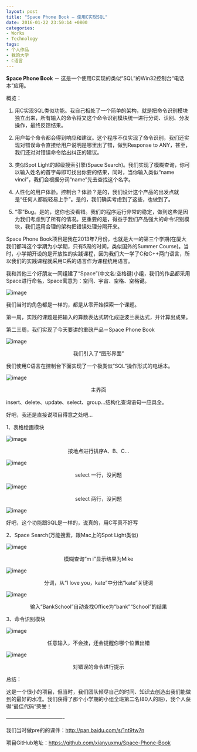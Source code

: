 ```yaml
---
layout: post
title: "Space Phone Book – 使用C实现SQL"
date: 2016-01-22 23:50:14 +0800
categories:
- Works
- Technology
tags:
- 个人作品
- 我的大学
- C语言
---
```



**Space Phone Book** － 这是一个使用C实现的类似“SQL”的Win32控制台“电话本”应用。

概览：

1. 用C实现SQL类似功能。我自己相处了一个简单的架构，就是把命令识别模块独立出来，所有输入的命令将又这个命令识别模块统一进行分词、识别、分发操作，最终反馈结果。

2. 用户每个命令都会得到响应和建议。这个程序不仅实现了命令识别，我们还实现对错误命令直接给用户说明是哪里出了错，做到Response to ANY，甚至，我们还对对错误命令给出纠正的建议。

3. 类似Spot Light的超级搜索引擎(Space Search)。我们实现了模糊查询，你可以输入姓名的首字母即可找出你要的结果，同时，当你输入类似“name vinci”，我们会根据分词“name”先去查找这个名字。

4. 人性化的用户体验。控制台？体验？是的，我们设计这个产品的出发点就是“任何人都能轻易上手”。是的，我们确实考虑到了这些，也做到了。

5. “零”Bug。是的，这你也没看错。我们的程序运行非常的稳定，做到这些是因为我们考虑到了所有的情况。更重要的是，得益于我们产品强大的命令识别模块，我们运用合理的架构把错误处理分隔开来。

 

Space Phone Book项目是我在2013年7月份，也就是大一的第三个学期(在厦大我们都叫这个学期为小学期，只有5周的时间，类似国外的Summer Course)。当时，小学期开设的是开放性的实践课程，因为我们大一学了C和C++两门语言，所以我们的实践课程就采用C系的语言作为课程统用语言。

我和其他三个好朋友一同组建了“Space”(中文名:空格键)小组，我们的作品都采用Space进行命名，Space寓意为：空间、宇宙、空格、空格键。

![image](../uploads/space-phone-book/space-phone-book-1.jpg)

我们当时的角色都是一样的，都是从零开始探索一个课题。

<!-- more -->

第一周，实践的课题是把输入的算数表达式转化成逆波兰表达式，并计算出成果。

第二三周，我们实现了今天要讲的重磅产品－Space Phone Book

![image](../uploads/space-phone-book/space-phone-book-2.png)

<center>我们引入了“图形界面”</center>

 

我们使用C语言在控制台下面实现了一个极类似“SQL”操作形式的电话本。

![image](../uploads/space-phone-book/space-phone-book-3.png)

<center>主界面</center>

 

insert、delete、update、select、group…结构化查询语句一应具全。

好吧，我还是直接说项目得意之处吧…

1、表格绘画模块


![image](../uploads/space-phone-book/space-phone-book-4.png)

<center>按地点进行排序A、B、C…</center>


![image](../uploads/space-phone-book/space-phone-book-5.png)

<center>select 一行，没问题</center>

![image](../uploads/space-phone-book/space-phone-book-6.png)


<center>select 两行，没问题</center>

![image](../uploads/space-phone-book/space-phone-book-7.png)

好吧，这个功能跟SQL是一样的，说真的，用C写真不好写

2、Space Search(万能搜索，跟Mac上的Spot Light类似)

![image](../uploads/space-phone-book/space-phone-book-8.png)

<center>模糊查询“m i”显示结果为Mike</center>

![image](../uploads/space-phone-book/space-phone-book-9.png)

<center>分词，从“I love you，kate”中分出“kate”关键词</center>

![image](../uploads/space-phone-book/space-phone-book-10.png)

<center>输入“BankSchool”自动查找Office为“bank”“School”的结果</center>

3、命令识别模块

![image](../uploads/space-phone-book/space-phone-book-11.png)

<center>任意输入，不会挂，还会提醒你哪个位置出错</center>

![image](../uploads/space-phone-book/space-phone-book-12.png)

<center>对错误的命令进行提示</center>

总结：

这是一个很小的项目，但当时，我们团队倾尽自己的时间、知识去创造出我们能做到的最好的水准。我们获得了那个小学期的小组全班第二名(80人的班)，我个人获得“最佳代码”荣誉！

———————————-

我们当时做pre的的课件：http://pan.baidu.com/s/1nt9tw7n

项目GitHub地址：https://github.com/xianyuxmu/Space-Phone-Book